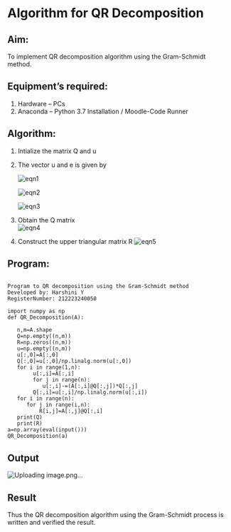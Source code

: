 # Algorithm for QR Decomposition
## Aim:
To implement QR decomposition algorithm using the Gram-Schmidt method.
## Equipment’s required:
1.	Hardware – PCs
2.	Anaconda – Python 3.7 Installation / Moodle-Code Runner
## Algorithm:
1.	Intialize the matrix Q and u
2.	The vector u and e is given by

    ![eqn1](./ex4.jpg)

    ![eqn2](./ex6.jpg)

    ![eqn3](./ex3.jpg)

3.	Obtain the Q matrix   
    ![eqn4](./ex1.jpg)
4.	Construct the upper triangular matrix R
    ![eqn5](./ex2.jpg)



## Program:
```

Program to QR decomposition using the Gram-Schmidt method
Developed by: Harshini Y
RegisterNumber: 212223240050

import numpy as np
def QR_Decomposition(A):
    
   n,m=A.shape
   Q=np.empty((n,m))
   R=np.zeros((n,m))
   u=np.empty((n,m))
   u[:,0]=A[:,0]
   Q[:,0]=u[:,0]/np.linalg.norm(u[:,0])
   for i in range(1,n):
        u[:,i]=A[:,i]
        for j in range(n):
           u[:,i]-=(A[:,i]@Q[:,j])*Q[:,j]
        Q[:,i]=u[:,i]/np.linalg.norm(u[:,i])
   for i in range(n):
      for j in range(i,n):
          R[i,j]=A[:,j]@Q[:,i]
   print(Q)
   print(R)
a=np.array(eval(input()))
QR_Decomposition(a)
```

## Output
![Uploading image.png…]()



## Result
Thus the QR decomposition algorithm using the Gram-Schmidt process is written and verified the result.
